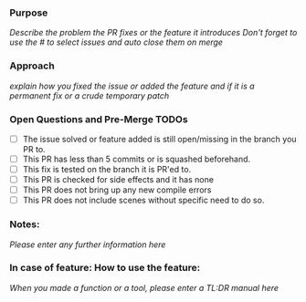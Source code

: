 ### Purpose
_Describe the problem the PR fixes or the feature it introduces_
_Don't forget to use the # to select issues and auto close them on merge_

### Approach
_explain how you fixed the issue or added the feature and if it is a permanent fix or a crude temporary patch_

### Open Questions and Pre-Merge TODOs

- [ ]  The issue solved or feature added is still open/missing in the branch you PR to.
- [ ]  This PR has less than 5 commits or is squashed beforehand.
- [ ]  This fix is tested on the branch it is PR'ed to.
- [ ]  This PR is checked for side effects and it has none
- [ ]  This PR does not bring up any new compile errors
- [ ]  This PR does not include scenes without specific need to do so.

### Notes:
_Please enter any further information here_


### In case of feature: How to use the feature:
_When you made a function or a tool, please enter a TL:DR manual here_